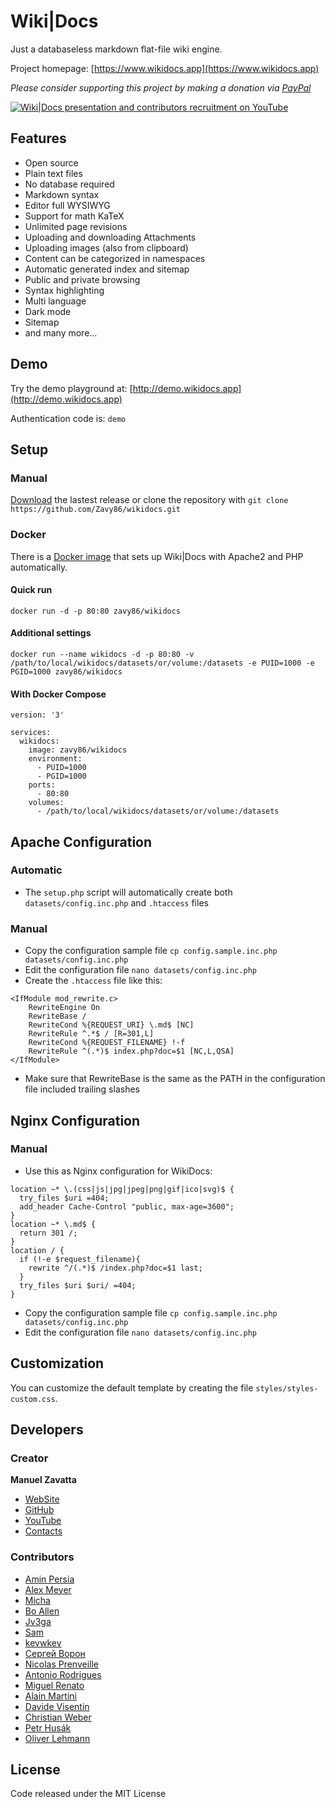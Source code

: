 # Wiki|Docs

Just a databaseless markdown flat-file wiki engine.

Project homepage: [https://www.wikidocs.app](https://www.wikidocs.app)

_Please consider supporting this project by making a donation via [PayPal](https://www.paypal.me/zavy86)_

[![Wiki|Docs presentation and contributors recruitment on YouTube](https://wikidocs.app/datasets/documents/homepage/cover-side-project-wikidocs-youtube.jpg)](https://youtu.be/x2nVq9RbG54 "Watch Wiki|Docs presentation and contributors recruitment on YouTube")

## Features
- Open source
- Plain text files
- No database required
- Markdown syntax
- Editor full WYSIWYG
- Support for math KaTeX
- Unlimited page revisions
- Uploading and downloading Attachments
- Uploading images (also from clipboard)
- Content can be categorized in namespaces
- Automatic generated index and sitemap
- Public and private browsing
- Syntax highlighting
- Multi language
- Dark mode
- Sitemap
- and many more...

## Demo
Try the demo playground at: [http://demo.wikidocs.app](http://demo.wikidocs.app)

Authentication code is: `demo`

## Setup

### Manual
[Download](https://github.com/Zavy86/wikidocs/releases) the lastest release or clone the repository with `git clone https://github.com/Zavy86/wikidocs.git`

### Docker
There is a [Docker image](https://hub.docker.com/repository/docker/zavy86/wikidocs) that sets up Wiki|Docs with Apache2 and PHP automatically.

#### Quick run
```
docker run -d -p 80:80 zavy86/wikidocs
```

#### Additional settings
```
docker run --name wikidocs -d -p 80:80 -v /path/to/local/wikidocs/datasets/or/volume:/datasets -e PUID=1000 -e PGID=1000 zavy86/wikidocs
```

#### With Docker Compose
```
version: '3'

services:
  wikidocs:
    image: zavy86/wikidocs
    environment:
      - PUID=1000
      - PGID=1000
    ports:
      - 80:80
    volumes:
      - /path/to/local/wikidocs/datasets/or/volume:/datasets
```

## Apache Configuration

### Automatic
- The `setup.php` script will automatically create both `datasets/config.inc.php` and `.htaccess` files

### Manual
- Copy the configuration sample file `cp config.sample.inc.php datasets/config.inc.php`
- Edit the configuration file `nano datasets/config.inc.php`
- Create the `.htaccess` file like this:
```
<IfModule mod_rewrite.c>
	RewriteEngine On
	RewriteBase /
	RewriteCond %{REQUEST_URI} \.md$ [NC]
	RewriteRule ^.*$ / [R=301,L]
	RewriteCond %{REQUEST_FILENAME} !-f
	RewriteRule ^(.*)$ index.php?doc=$1 [NC,L,QSA]
</IfModule>
```
- Make sure that RewriteBase is the same as the PATH in the configuration file included trailing slashes

## Nginx Configuration

### Manual
- Use this as Nginx configuration for WikiDocs:
```
location ~* \.(css|js|jpg|jpeg|png|gif|ico|svg)$ {
  try_files $uri =404;
  add_header Cache-Control "public, max-age=3600";
}
location ~* \.md$ {
  return 301 /;
}
location / {
  if (!-e $request_filename){
    rewrite ^/(.*)$ /index.php?doc=$1 last;
  }
  try_files $uri $uri/ =404;
}
```

- Copy the configuration sample file `cp config.sample.inc.php datasets/config.inc.php`
- Edit the configuration file `nano datasets/config.inc.php`

## Customization

You can customize the default template by creating the file `styles/styles-custom.css`.



## Developers

### Creator
**Manuel Zavatta**
- [WebSite](http://www.zavy.im)
- [GitHub](https://github.com/Zavy86)
- [YouTube](https://www.youtube.com/@zavy86)
- [Contacts](mailto://manuel.zavatta@gmail.com)

### Contributors
- [Amin Persia](https://github.com/leomoon)
- [Alex Meyer](https://github.com/reyemxela)
- [Micha](https://github.com/serial)
- [Bo Allen](https://github.com/bitwisecreative)
- [Jv3ga](https://github.com/jv3ga)
- [Sam](https://github.com/sam-6174)
- [kevwkev](https://github.com/kevwkev)
- [Сергей Ворон](https://github.com/vorons)
- [Nicolas Prenveille](https://github.com/nicolas35380)
- [Antonio Rodrigues](https://github.com/aaadonai)
- [Miguel Renato](https://github.com/MiguelRenato)
- [Alain Martini](https://github.com/inalto)
- [Davide Visentin](https://github.com/dvisentin-freelance)
- [Christian Weber](https://github.com/pce-consulting)
- [Petr Husák](https://github.com/petrhusak)
- [Oliver Lehmann](https://github.com/OlliL)

## License
Code released under the MIT License
